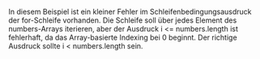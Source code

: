 In diesem Beispiel ist ein kleiner Fehler im Schleifenbedingungsausdruck der for-Schleife vorhanden. Die Schleife soll
über jedes Element des numbers-Arrays iterieren, aber der Ausdruck i <= numbers.length ist fehlerhaft, da das
Array-basierte Indexing bei 0 beginnt. Der richtige Ausdruck sollte i < numbers.length sein.


